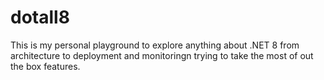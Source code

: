 # dotall8

This is my personal playground to explore anything about .NET 8 from architecture to deployment and monitoringn trying to take the most of out the box features.
